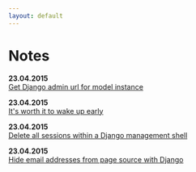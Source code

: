```yaml
---
layout: default
---
```


# Notes

**23.04.2015**<br />
[Get Django admin url for model instance](4-get-django-admin-url-for-model-instance.md)

**23.04.2015**<br />
[It's worth it to wake up early](3-its-worth-it-to-wake-up-early)

**23.04.2015**<br />
[Delete all sessions within a Django management shell](2-delete-all-sessions-within-a-django-management-shell)

**23.04.2015**<br />
[Hide email addresses from page source with Django](1-hide-email-addresses-from-page-source-withd-django)
